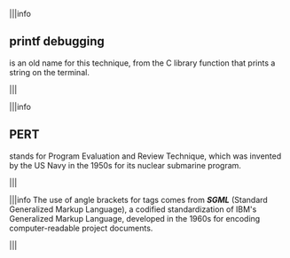 |||info
## printf debugging
is an old name for this technique, from the C library function that prints a string on the terminal.

|||

|||info
## PERT
stands for Program Evaluation and Review Technique, which was invented by the US Navy in the 1950s for its nuclear submarine program.

|||

|||info
The use of angle brackets for tags comes from _**SGML**_ (Standard Generalized Markup Language), a codified standardization of IBM's Generalized Markup Language, developed  in the 1960s for encoding computer-readable project documents.

|||